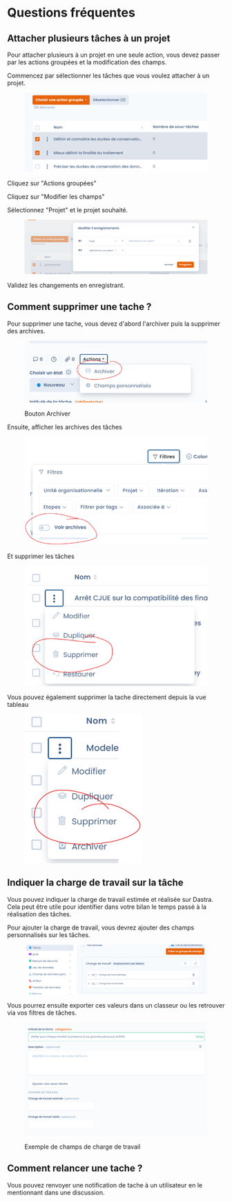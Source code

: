 # Questions fréquentes

## Attacher plusieurs tâches à un projet

Pour attacher plusieurs à un projet en une seule action, vous devez passer par les actions groupées et la modification des champs.

Commencez par sélectionner les tâches que vous voulez attacher à un projet.

<figure><img src="../../.gitbook/assets/image (3) (1) (1) (1).png" alt=""><figcaption></figcaption></figure>

Cliquez sur "Actions groupées"

Cliquez sur "Modifier les champs"

Sélectionnez "Projet" et le projet souhaité.&#x20;

<figure><img src="../../.gitbook/assets/image (1) (1) (1) (1) (1) (1).png" alt=""><figcaption></figcaption></figure>

Validez les changements en enregistrant.

## Comment supprimer une tache ?&#x20;

Pour supprimer une tache, vous devez d'abord l'archiver puis la supprimer des archives.&#x20;

<figure><img src="../../.gitbook/assets/image (4) (2).png" alt=""><figcaption><p>Bouton Archiver</p></figcaption></figure>

Ensuite, afficher les archives des tâches

<figure><img src="../../.gitbook/assets/image (1) (4) (1).png" alt=""><figcaption></figcaption></figure>

Et supprimer les tâches

<figure><img src="../../.gitbook/assets/image (5) (1) (2) (1).png" alt=""><figcaption></figcaption></figure>

Vous pouvez également supprimer la tache directement depuis la vue tableau

<figure><img src="../../.gitbook/assets/image (3) (2).png" alt=""><figcaption></figcaption></figure>

## Indiquer la charge de travail sur la tâche

Vous pouvez indiquer la charge de travail estimée et réalisée sur Dastra. Cela peut être utile pour identifier dans votre bilan le temps passé à la réalisation des tâches.&#x20;

Pour ajouter la charge de travail, vous devrez ajouter des champs personnalisés sur les tâches.&#x20;

&#x20;

<figure><img src="../../.gitbook/assets/image (4) (4).png" alt=""><figcaption></figcaption></figure>

Vous pourrez ensuite exporter ces valeurs dans un classeur ou les retrouver via vos filtres de tâches.

<figure><img src="../../.gitbook/assets/image (1) (1) (6).png" alt=""><figcaption><p>Exemple de champs de charge de travail</p></figcaption></figure>



## Comment relancer une tache ?

Vous pouvez renvoyer une notification de tache à un utilisateur en le mentionnant dans une discussion.&#x20;

